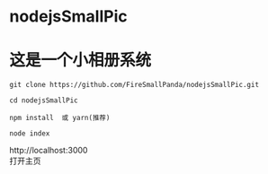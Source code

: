 # nodejsSmallPic
# 这是一个小相册系统
```
git clone https://github.com/FireSmallPanda/nodejsSmallPic.git

cd nodejsSmallPic

npm install  或 yarn(推荐)

node index

```
http://localhost:3000  <br/>
打开主页
